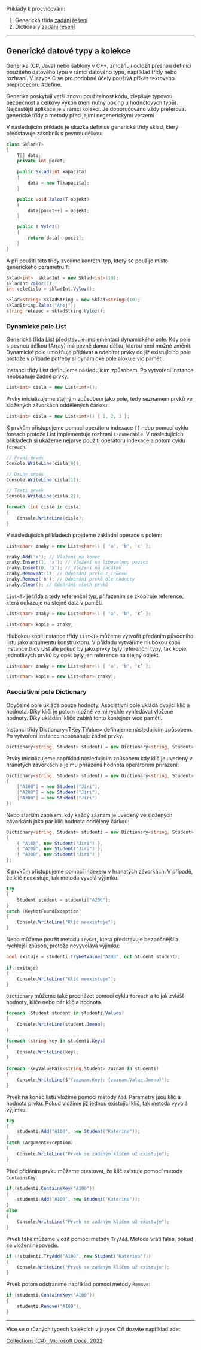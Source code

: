 Příklady k procvičování:
1. Generická třída [zadání](1_zadani.cs) [řešení](2_reseni.cs)
2. Dictionary [zadání](2_zadani.cs) [řešení](2_reseni)
---

## Generické datové typy a kolekce

Generika (C#, Java) nebo šablony v C++, zmožňují odložit přesnou definici použitého datového typu v rámci datového typu, například třídy nebo rozhraní. V jazyce C se pro podobné účely používá příkaz textového preprocecoru #define.

Generika poskytují vetší znovu použitelnost kódu, zlepšuje typovou bezpečnost a celkový výkon (není nutný [boxing](https://docs.microsoft.com/en-us/dotnet/csharp/programming-guide/types/boxing-and-unboxing) u hodnotových typů). Nejčastější aplikace je v rámci kolekcí. Je doporučováno vždy preferovat generické třídy a metody před jejími negenerickými verzemi

V následujícím příkladu je ukázka definice generické třídy sklad, který představuje zásobník s pevnou délkou:

```cs 
class Sklad<T>
{
    T[] data;
    private int pocet;

    public Sklad(int kapacita)
    {
        data = new T[kapacita];
    }

    public void Zaloz(T objekt)
    {
        data[pocet++] = objekt;
    }

    public T Vyloz()
    {
        return data[--pocet];
    }
}
```

A při použití této třídy zvolíme konrétní typ, který se použije místo generického parametru `T`:

```cs 
Sklad<int>  skladInt = new Sklad<int>(10);
skladInt.Zaloz(1);
int celeCislo = skladInt.Vyloz();

Sklad<string> skladString = new Sklad<string>(10);
skladString.Zaloz("Ahoj");
string retezec = skladString.Vyloz();
```

### Dynamické pole List
 
Generická třída List<T> představuje implementaci dynamického pole. Kdy pole s pevnou délkou (Array) má pevně danou délku, kterou není možné změnit. Dynamické pole umožňuje přidávat a odebírat prvky do již existujícího pole protože v případě potřeby si dynamické pole alokuje víc paměti.

Instanci třídy List<int> definujeme následujícím způsobem. Po vytvoření instance neobsahuje žádné prvky.
    
```cs 
List<int> cisla = new List<int>(); 
```

Prvky inicializujeme stejným způsobem jako pole, tedy seznamem prvků ve složených závorkách oddělených čárkou:

```cs 
List<int> cisla = new List<int>() { 1, 2, 3 }; 
```
    
K prvkům přistupujeme pomocí operátoru indexace `[]` nebo pomocí cyklu foreach protože List<int> implementuje rozhraní `IEnumerable`. V následujících příkladech si ukážeme nejprve použití operátoru indexace a potom cyklu `foreach`.

```cs 
// Prvni prvek
Console.WriteLine(cisla[0]);

// Druhy prvek
Console.WriteLine(cisla[1]);

// Treti prvek
Console.WriteLine(cisla[2]);
```    
    
```cs 
foreach (int cislo in cisla)
{
    Console.WriteLine(cislo);
}
```   

V následujících příkladech projdeme základní operace s polem:

```cs 
List<char> znaky = new List<char>() { 'a', 'b', 'c' };

znaky.Add('x'); // Vložení na konec
znaky.Insert(1, 'x'); // Vložení na libovolnou pozici
znaky.Insert(0, 'x'); // Vložení na začátek
znaky.RemoveAt(1); // Odebrání prvku z indexu
znaky.Remove('b'); // Odebrání prvků dle hodnoty
znaky.Clear(); // Odebrání všech prvků
```   

`List<T>` je třída a tedy referenční typ, přiřazením se zkopíruje reference, která odkazuje na stejné data v paměti.

```cs 
List<char> znaky = new List<char>() { 'a', 'b', 'c’ };

List<char> kopie = znaky;
```   

Hlubokou kopii instance třídy `List<T>` můžeme vytvořit předáním původního listu jako argumentu konstruktoru. V příkladu vytváříme hlubokou kopii instance třídy List<int> ale pokud by jako prvky byly referenční typy, tak kopie jednotlivých prvků by opět byly jen reference na stejný objekt.

```cs 
List<char> znaky = new List<char>() { 'a', 'b', 'c‘ };

List<char> kopie = new List<char>(znaky);
```   
    
###  Asociativní pole Dictionary
  
Obyčejné pole ukládá pouze hodnoty. Asociativní pole ukládá dvojici klíč a hodnota. Díky klíči je potom možné velmi rychle vyhledávat vložené hodnoty. Díky ukládání klíče zabírá tento kontejner více paměti.

Instanci třídy Dictionary<TKey,TValue> definujeme následujícím způsobem. Po vytvoření instance neobsahuje žádné prvky. 

```cs 
Dictionary<string, Student> studenti = new Dictionary<string, Student>();
```

Prvky inicializujeme například následujícím způsobem kdy klíč je uvedený v hranatých závorkách a je mu přiřazená hodnota operátorem přiřazení: 
 
```cs 
Dictionary<string, Student> studenti = new Dictionary<string, Student>()
{
    ["A100"] = new Student("Jiri"),
    ["A200"] = new Student("Jiri"),
    ["A300"] = new Student("Jiri")
};
```
    
Nebo starším zápisem, kdy každý záznam je uvedený ve složených závorkách jako pár klíč hodnota oddělený čárkou:
    
```cs 
Dictionary<string, Student> studenti = new Dictionary<string, Student>()
{
    { "A100", new Student("Jiri") },
    { "A200", new Student("Jiri") },
    { "A300", new Student("Jiri") }
};
```
    
K prvkům přistupujeme pomocí indexeru v hranatých závorkách. V případě, že klíč neexistuje, tak metoda vyvolá výjimku.
    
```cs 
try
{
    Student student = studenti["A200"];
}
catch (KeyNotFoundException)
{
    Console.WriteLine("Klíč neexistuje");
}
```
    
Nebo můžeme použít metodu `TryGet`, která představuje bezpečnější a rychlejší způsob, protože nevyvolává výjimku:

```cs 
bool exituje = studenti.TryGetValue("A200", out Student student);
           
if(!exituje)
{
    Console.WriteLine("Klíč neexistuje");
}
```

`Dictionary` můžeme také procházet pomocí cyklu `foreach` a to jak zvlášť hodnoty, klíče nebo pár klíč a hodnota.
    
```cs 
foreach (Student student in studenti.Values)
{
    Console.WriteLine(student.Jmeno);
}

foreach (string key in studenti.Keys)
{
    Console.WriteLine(key);
}
        
foreach (KeyValuePair<string,Student> zaznam in studenti)
{
    Console.WriteLine($"{zaznam.Key}: {zaznam.Value.Jmeno}");
}
```

Prvek na konec listu vložíme pomocí metody `Add`. Parametry jsou klíč a hodnota prvku. Pokud vložíme již jednou existující klíč, tak metoda vyvolá výjímku.

```cs 
try
{
    studenti.Add("A100", new Student("Katerina"));
}
catch (ArgumentException)
{
    Console.WriteLine("Prvek se zadaným klíčem už existuje");
}
```
    
Před přidáním prvku můžeme otestovat, že klíč existuje pomocí metody `ContainsKey`.

```cs 
if(!studenti.ContainsKey("A100"))
{
    studenti.Add("A100", new Student("Katerina"));
}
else
{
    Console.WriteLine("Prvek se zadaným klíčem už existuje");
}
```
    
Prvek také můžeme vložit pomocí metody `TryAdd`. Metoda vrátí false, pokud se vložení nepovede.

```cs 
if (!studenti.TryAdd("A100", new Student("Katerina")))
{
    Console.WriteLine("Prvek se zadaným klíčem už existuje");
}
```
    
Prvek potom odstraníme například pomocí metody `Remove`:
    
```cs 
if (studenti.ContainsKey("A100"))
{
    studenti.Remove("A100");
}
```
    
---

Více se o různých typech kolekcích v jazyce C# dozvíte například zde:

[Collections (C#). Microsoft Docs. 2022](https://docs.microsoft.com/en-us/dotnet/csharp/programming-guide/concepts/collections)
    
